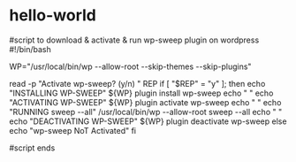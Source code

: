 
# hello-world

#script to download & activate & run wp-sweep plugin on wordpress
#!/bin/bash

WP="/usr/local/bin/wp --allow-root --skip-themes --skip-plugins"

read -p "Activate wp-sweep? (y/n) " REP
if [ "$REP" = "y" ]; then
 echo "INSTALLING WP-SWEEP"
${WP} plugin install wp-sweep 
 echo " "
 echo "ACTIVATING WP-SWEEP"
${WP} plugin activate wp-sweep
  echo " "
  echo "RUNNING sweep --all"
/usr/local/bin/wp --allow-root sweep --all
  echo " "  
echo "DEACTIVATING WP-SWEEP"
${WP} plugin deactivate wp-sweep
else
  echo "wp-sweep NoT Activated"
fi


#script ends
